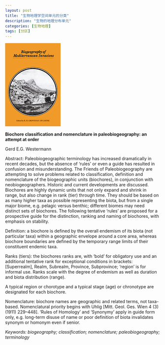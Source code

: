 ```yaml
---
layout: post
title: "生物地理学空间单元的分类"
description: "生物的地理分布单元"
categories: [生物地理]
tags: [分区]
---
```


![生物地理学单元](/images/2009/3/9780521360401.jpg)

**Biochore classification and nomenclature in paleobiogeography: an attempt at order** 

Gerd E.G. Westermann

Abstract: Paleobiogeographic terminology has increased dramatically in recent decades, but the absence of ‘rules’ or even a guide has resulted in confusion and misunderstanding. The Friends of Paleobiogeography are attempting to solve problems related to classification, definition and nomenclature of the biogeographic units (biochores), in conjunction with neobiogeographers. Historic and current developments are discussed. Biochores are highly dynamic units that not only expand and shrink in range, but also change in rank (tier) through time. They should be based on as many higher taxa as possible representing the biota, but from a single major biome, e.g. pelagic versus benthic; different biomes may need distinct sets of biochores. The following tentative ‘rules’ are proposed for a prospective guide for the distinction, ranking and naming of biochores, with emphasis on stability.

 

Definition: a biochore is defined by the overall endemism of its biota (not particular taxa) within a geographic envelope around a core area, whereas biochore boundaries are defined by the temporary range limits of their constituent endemic taxa.
 

Ranks (tiers): the biochores ranks are, with ‘bold’ for obligatory use and an additional tentative rank for exceptional conditions in brackets: [Superrealm], Realm, Subrealm, Province, Subprovince; ‘region’ is for informal use. Ranks scale with the degree of endemism as well as duration and biota distribution (range).
 

A typical region or chorotype and a typical stage (age) or chronotype are designated for each biochore.
 

Nomenclature: biochore names are geographic and related terms, not taxa-based. Nomenclatural priority begins with Uhlig [Mitt. Geol. Ges. Wien 4 (3) (1911) 229–448]. ‘Rules of Homology’ and ‘Synonymy’ apply in guide form only, e.g. long-term disuse of name or poor definition of biota invalidates synonym or homonym even if senior. 

*Keywords: biogeography; classification; nomenclature; paleobiogeography; terminology*



